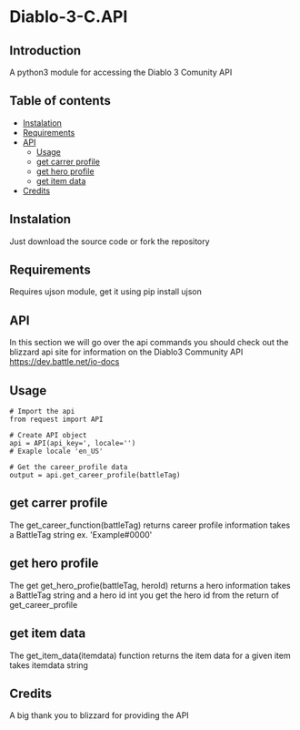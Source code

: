 # Diablo-3-C.API
## Introduction
A python3 module for accessing the Diablo 3 Comunity API

## Table of contents
* [Instalation]('#instalation')
* [Requirements]('#requirements')
* [API]('#api')
  * [Usage]('#usage')
  * [get carrer profile]('#get-career-profile')
  * [get hero profile]('#get-hero-profile')
  * [get item data]('#get-item-data')
 * [Credits]('#credits')
 
 ## Instalation
 Just download the source code or fork the repository
 
 ## Requirements
 Requires ujson module, get it using pip install ujson
 
 ## API
 In this section we will go over the api commands
 you should check out the blizzard api site for information on the Diablo3 Community API 
 https://dev.battle.net/io-docs
 
 ## Usage
    
    # Import the api
    from request import API
    
    # Create API object
    api = API(api_key=', locale='')
    # Exaple locale 'en_US'
    
    # Get the career_profile data
    output = api.get_career_profile(battleTag)
    
    
  
 ## get carrer profile
 The get_career_function(battleTag) returns career profile information takes a BattleTag string ex. 'Example#0000' 
 
 ## get hero profile 
 The get get_hero_profie(battleTag, heroId) returns a hero information takes a BattleTag string and a hero id int
 you get the hero id from the return of get_career_profile
 
 ## get item data 
 The get_item_data(itemdata) function returns the item data for a given item takes itemdata string
 
 ## Credits 
 A big thank you to blizzard for providing the API 
 
